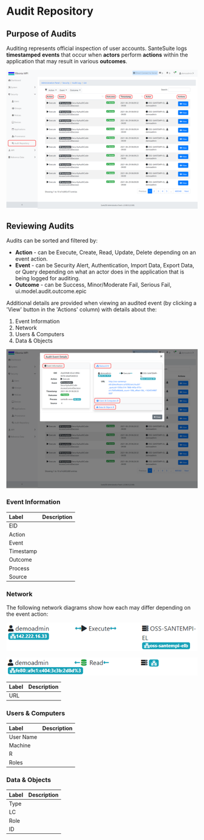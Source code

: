 # Audit Repository

## Purpose of Audits

Auditing represents official inspection of user accounts. SanteSuite logs **timestamped** **events** that occur when **actors** perform **actions** within the application that may result in various **outcomes**. 

![](../../../../.gitbook/assets/purpose_highlight.png)

## Reviewing Audits

Audits can be sorted and filtered by:

* **Action** - can be Execute, Create, Read, Update, Delete depending on an event action.
* **Event** - can be Security Alert, Authentication, Import Data, Export Data, or Query depending on what an actor does in the application that is being logged for auditing.
* **Outcome** - can be Success, Minor/Moderate Fail, Serious Fail, ui.model.audit.outcome.epic

Additional details are provided when viewing an audited event \(by clicking a 'View' button in the 'Actions' column\) with details about the:

1. Event Information
2. Network
3. Users & Computers
4. Data & Objects

![](../../../../.gitbook/assets/purpose_highlight2.png)

### Event Information

| Label | Description |
| :--- | :--- |
| EID |  |
| Action |  |
| Event |  |
| Timestamp |  |
| Outcome |  |
| Process |  |
| Source |  |

### Network

The following network diagrams show how each may differ depending on the event action: 

![Diagram showing direction of data transfer between user and device during an execute action.](../../../../.gitbook/assets/network_execute.png)

![Diagram showing direction of data transfer between user and device during a read action.](../../../../.gitbook/assets/network_read.png)

| Label | Description |
| :--- | :--- |
| URL |  |

### Users & Computers

| Label | Description |
| :--- | :--- |
| User Name |  |
| Machine |  |
| R |  |
| Roles |  |

### Data & Objects

| Label | Description |
| :--- | :--- |
| Type |  |
| LC |  |
| Role |  |
| ID |  |

